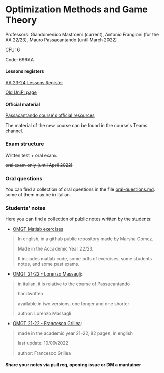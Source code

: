 # Optimization Methods and Game Theory

Professors: Giandomenico Mastroeni (current), Antonio Frangioni (for the AA 22/23)~~, Mauro Passacantando (until March 2022)~~

CFU: 6

Code: 696AA

#### Lessons registers

[AA 23-24 Lessons Register](https://unimap.unipi.it/registri/dettregistriNEW.php?re=10336488::::&ri=8506)

[Old UniPi page](https://esami.unipi.it/esami2/programma.php?pg=ects&c=48210)

#### Official material

[Passacantando course's official resources](https://people.unipi.it/mauro_passacantando/teaching-2/omgt/)

The material of the new course can be found in the course's Teams channel.

### Exam structure

Written test + oral exam.

~~oral exam only (until April 2022)~~


### Oral questions

You can find a collection of oral questions in the file [oral-questions.md](oral-questions.md). some of them may be in italian.


### Students' notes

Here you can find a collection of public notes written by the students:

- [OMGT Matlab exercises](https://github.com/MarshaGomez/Optimization-Methods-Matlab)
>In english, in a github public repository made by Marsha Gomez.
>
>Made in the Accademic Year 22/23.
>
>It includes matlab code, some pdfs of exercises, some students notes, and some past exams.

- [OMGT 21-22 - Lorenzo Massagli](https://github.com/ImBadnick/University/tree/main/Master/OMGT): 
>in italian, it is relative to the course of Passacantando
>
>handwritten
>
>available in two versions, one longer and one shorter
>
>author: Lorenzo Massagli

- [OMGT 21-22 - Francesco Grillea](OMGT_21-22_Francesco-Grillea.pdf): 
>made in the academic year 21-22, 82 pages, in english
>
>last update: 10/09/2022
>
>author: Francesco Grillea

#### Share your notes via pull req, opening issue or DM a mantainer